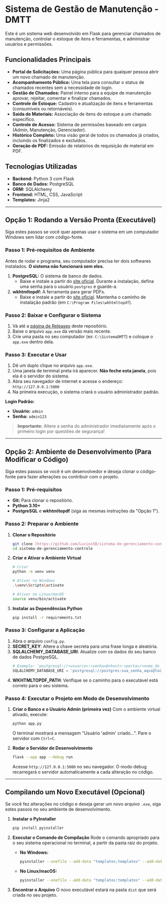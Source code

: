 # Sistema de Gestão de Manutenção - DMTT

Este é um sistema web desenvolvido em Flask para gerenciar chamados de manutenção, controlar o estoque de itens e ferramentas, e administrar usuários e permissões.

## Funcionalidades Principais

* **Portal de Solicitações:** Uma página pública para qualquer pessoa abrir um novo chamado de manutenção.
* **Acompanhamento Público:** Uma tela para consultar o status de chamados recentes sem a necessidade de login.
* **Gestão de Chamados:** Painel interno para a equipe de manutenção aprovar, rejeitar, comentar e finalizar chamados.
* **Controle de Estoque:** Cadastro e atualização de itens e ferramentas (consumíveis ou retornáveis).
* **Saída de Materiais:** Associação de itens do estoque a um chamado específico.
* **Controle de Acesso:** Sistema de permissões baseado em cargos (Admin, Manutenção, Gerenciador).
* **Histórico Completo:** Uma visão geral de todos os chamados já criados, incluindo os finalizados e excluídos.
* **Geração de PDF:** Emissão de relatórios de requisição de material em PDF.

## Tecnologias Utilizadas

* **Backend:** Python 3 com Flask
* **Banco de Dados:** PostgreSQL
* **ORM:** SQLAlchemy
* **Frontend:** HTML, CSS, JavaScript
* **Templates:** Jinja2

---

## Opção 1: Rodando a Versão Pronta (Executável)

Siga estes passos se você quer apenas usar o sistema em um computador Windows sem lidar com código-fonte.

### Passo 1: Pré-requisitos de Ambiente
Antes de rodar o programa, seu computador precisa ter dois softwares instalados. **O sistema não funcionará sem eles.**

1.  **PostgreSQL:** O sistema de banco de dados.
    * Baixe e instale a partir do [site oficial](https://www.postgresql.org/download/). Durante a instalação, defina uma senha para o usuário `postgres` e guarde-a.
2.  **wkhtmltopdf:** A ferramenta para gerar PDFs.
    * Baixe e instale a partir do [site oficial](https://wkhtmltopdf.org/downloads.html). Mantenha o caminho de instalação padrão (em `C:\Program Files\wkhtmltopdf`).

### Passo 2: Baixar e Configurar o Sistema
1.  Vá até a [página de Releases](https://github.com/LuciosSB/sistema-de-gerenciamento-controle/releases) deste repositório.
2.  Baixe o arquivo `app.exe` da versão mais recente.
3.  Crie uma pasta no seu computador (ex: `C:\SistemaDMTT`) e coloque o `app.exe` dentro dela.

### Passo 3: Executar e Usar
1.  Dê um duplo clique no arquivo `app.exe`.
2.  Uma janela de terminal preta irá aparecer. **Não feche esta janela**, pois ela é o servidor do sistema.
3.  Abra seu navegador de internet e acesse o endereço: `http://127.0.0.1:5000`
4.  Na primeira execução, o sistema criará o usuário administrador padrão.

**Login Padrão:**
* **Usuário:** `admin`
* **Senha:** `admin123`

> **Importante:** Altere a senha do administrador imediatamente após o primeiro login por questões de segurança!

---

## Opção 2: Ambiente de Desenvolvimento (Para Modificar o Código)

Siga estes passos se você é um desenvolvedor e deseja clonar o código-fonte para fazer alterações ou contribuir com o projeto.

### Passo 1: Pré-requisitos
* **Git:** Para clonar o repositório.
* **Python 3.10+**
* **PostgreSQL** e **wkhtmltopdf** (siga as mesmas instruções da "Opção 1").

### Passo 2: Preparar o Ambiente
1.  **Clonar o Repositório**
    ```bash
    git clone [https://github.com/LuciosSB/sistema-de-gerenciamento-controle.git](https://github.com/LuciosSB/sistema-de-gerenciamento-controle.git)
    cd sistema-de-gerenciamento-controle
    ```

2.  **Criar e Ativar o Ambiente Virtual**
    ```bash
    # Criar
    python -m venv venv

    # Ativar no Windows
    .\venv\Scripts\activate

    # Ativar no Linux/macOS
    source venv/bin/activate
    ```

3.  **Instalar as Dependências Python**
    ```bash
    pip install -r requirements.txt
    ```

### Passo 3: Configurar a Aplicação
1.  Abra o arquivo `config.py`.
2.  **SECRET_KEY**: Altere a chave secreta para uma frase longa e aleatória.
3.  **SQLALCHEMY_DATABASE_URI**: Atualize com os dados do seu banco de dados PostgreSQL.
    ```python
    # Exemplo: 'postgresql://<usuario>:<senha>@<host>:<porta>/<nome_do_banco>'
    SQLALCHEMY_DATABASE_URI = 'postgresql://postgres:sua_senha_aqui@localhost:5432/controle_almox'
    ```
4.  **WKHTMLTOPDF_PATH**: Verifique se o caminho para o executável está correto para o seu sistema.

### Passo 4: Executar o Projeto em Modo de Desenvolvimento
1.  **Criar o Banco e o Usuário Admin (primeira vez)**
    Com o ambiente virtual ativado, execute:
    ```bash
    python app.py
    ```
    O terminal mostrará a mensagem "Usuário 'admin' criado...". Pare o servidor com `Ctrl+C`.

2.  **Rodar o Servidor de Desenvolvimento**
    ```bash
    flask --app app --debug run
    ```
    Acesse `http://127.0.0.1:5000` no seu navegador. O modo debug recarregará o servidor automaticamente a cada alteração no código.

---

## Compilando um Novo Executável (Opcional)

Se você fez alterações no código e deseja gerar um novo arquivo `.exe`, siga estes passos no seu ambiente de desenvolvimento.

1.  **Instalar o PyInstaller**
    ```bash
    pip install pyinstaller
    ```
2.  **Executar o Comando de Compilação**
    Rode o comando apropriado para o seu sistema operacional no terminal, a partir da pasta raiz do projeto.

    * **No Windows:**
        ```bash
        pyinstaller --onefile --add-data "templates;templates" --add-data "static;static" app.py
        ```
    * **No Linux/macOS:**
        ```bash
        pyinstaller --onefile --add-data "templates:templates" --add-data "static:static" app.py
        ```
3.  **Encontrar o Arquivo**
    O novo executável estará na pasta `dist` que será criada no seu projeto.